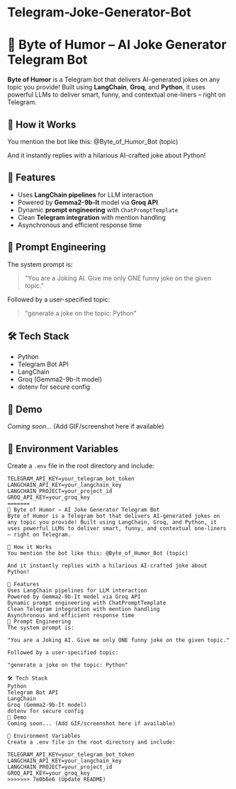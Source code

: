 # Telegram-Joke-Generator-Bot

# 🤖 Byte of Humor – AI Joke Generator Telegram Bot

**Byte of Humor** is a Telegram bot that delivers AI-generated jokes on any topic you provide! Built using **LangChain**, **Groq**, and **Python**, it uses powerful LLMs to deliver smart, funny, and contextual one-liners – right on Telegram.

## 📌 How it Works
You mention the bot like this:
  @Byte_of_Humor_Bot (topic)

And it instantly replies with a hilarious AI-crafted joke about Python!

## 🚀 Features
- Uses **LangChain pipelines** for LLM interaction
- Powered by **Gemma2-9b-It** model via **Groq API**
- Dynamic **prompt engineering** with `ChatPromptTemplate`
- Clean **Telegram integration** with mention handling
- Asynchronous and efficient response time

## 🧠 Prompt Engineering
The system prompt is:
> "You are a Joking AI. Give me only ONE funny joke on the given topic."

Followed by a user-specified topic:
> "generate a joke on the topic: Python"

## 🛠️ Tech Stack
- Python
- Telegram Bot API
- LangChain
- Groq (Gemma2-9b-It model)
- dotenv for secure config

## 📸 Demo
*Coming soon...* (Add GIF/screenshot here if available)

## 🔐 Environment Variables
Create a `.env` file in the root directory and include:

```env
TELEGRAM_API_KEY=your_telegram_bot_token
LANGCHAIN_API_KEY=your_langchain_key
LANGCHAIN_PROJECT=your_project_id
GROQ_API_KEY=your_groq_key
=======
🤖 Byte of Humor – AI Joke Generator Telegram Bot
Byte of Humor is a Telegram bot that delivers AI-generated jokes on any topic you provide! Built using LangChain, Groq, and Python, it uses powerful LLMs to deliver smart, funny, and contextual one-liners – right on Telegram.

📌 How it Works
You mention the bot like this: @Byte_of_Humor_Bot (topic)

And it instantly replies with a hilarious AI-crafted joke about Python!

🚀 Features
Uses LangChain pipelines for LLM interaction
Powered by Gemma2-9b-It model via Groq API
Dynamic prompt engineering with ChatPromptTemplate
Clean Telegram integration with mention handling
Asynchronous and efficient response time
🧠 Prompt Engineering
The system prompt is:

"You are a Joking AI. Give me only ONE funny joke on the given topic."

Followed by a user-specified topic:

"generate a joke on the topic: Python"

🛠️ Tech Stack
Python
Telegram Bot API
LangChain
Groq (Gemma2-9b-It model)
dotenv for secure config
📸 Demo
Coming soon... (Add GIF/screenshot here if available)

🔐 Environment Variables
Create a .env file in the root directory and include:

TELEGRAM_API_KEY=your_telegram_bot_token
LANGCHAIN_API_KEY=your_langchain_key
LANGCHAIN_PROJECT=your_project_id
GROQ_API_KEY=your_groq_key
>>>>>>> 7e0b6e6 (Update README)
